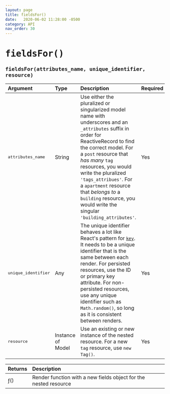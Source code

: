 ```yaml
---
layout: page
title: fieldsFor()
date:   2020-06-02 11:28:00 -0500
category: API
nav_order: 30
---
```


# <samp>fieldsFor()</samp>
### <samp>fieldsFor(attributes_name, unique_identifier, resource)</samp>

| Argument | Type | Description | Required |
|:-----|:-----|:-----|:-----|
| <samp>attributes_name</samp> | String | Use either the pluralized or singularized model name with underscores and an `_attributes` suffix in order for ReactiveRecord to find the correct model. For a `post` resource that *has many* `tag` resources, you would write the pluralized `'tags_attribues'`. For a `apartment` resource that *belongs to* a `building` resource, you would write the singular `'building_attributes'`.  | Yes |
| <samp>unique_identifier</samp> | Any | The unique identifier behaves a lot like React's pattern for <a href="https://reactjs.org/docs/lists-and-keys.html" target="_blank" rel="noreferrer noopener nofollow">`key`</a>. It needs to be a unique identifier that is the same between each render. For persisted resources, use the ID or primary key attribute. For non-persisted resources, use any unique identifier such as `Math.random()`, so long as it is consistent between renders. | Yes |
| <samp>resource</samp> | Instance of Model | Use an existing or new instance of the nested resource. For a new `tag` resource, use `new Tag()`. | Yes |

| Returns | Description |
|:----|:----|
| ƒ() | Render function with a new fields object for the nested resource |